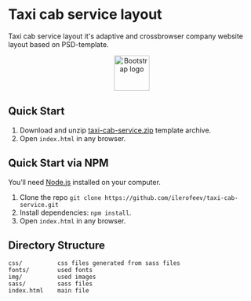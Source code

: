 # Taxi cab service layout
Taxi cab service layout it's adaptive and crossbrowser company website layout based on PSD-template.

<p align="center">
  <img src="https://getbootstrap.com/docs/4.3/assets/brand/bootstrap-solid.svg" alt="Bootstrap logo" width="72" height="72">
</p>

## Quick Start

1. Download and unzip [taxi-cab-service.zip](https://github.com/ilerofeev/taxi-cab-service/archive/master.zip) template archive.
2. Open `index.html` in any browser.

## Quick Start via NPM

You’ll need [Node.js](https://nodejs.org/) installed on your computer.

1. Clone the repo `git clone https://github.com/ilerofeev/taxi-cab-service.git`
1. Install dependencies: `npm install`.
2. Open `index.html` in any browser.

## Directory Structure

```
css/          css files generated from sass files
fonts/        used fonts
img/          used images
sass/         sass files
index.html    main file
```
